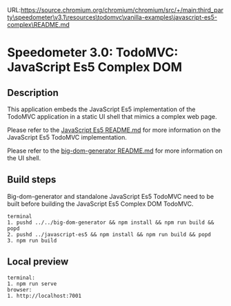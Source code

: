 URL:https://source.chromium.org/chromium/chromium/src/+/main:third_party\speedometer\v3.1\resources\todomvc\vanilla-examples\javascript-es5-complex\README.md
# Speedometer 3.0: TodoMVC: JavaScript Es5 Complex DOM

## Description

This application embeds the JavaScript Es5 implementation of the TodoMVC application in a static UI shell that mimics a complex web page.

Please refer to the [JavaScript Es5 README.md](../javascript-es5/README.md) for more information on the JavaScript Es5 TodoMVC implementation.

Please refer to the [big-dom-generator README.md](../../big-dom-generator/README.md) for more information on the UI shell.

## Build steps

Big-dom-generator and standalone JavaScript Es5 TodoMVC need to be built before building the JavaScript Es5 Complex DOM TodoMVC.

```
terminal
1. pushd ../../big-dom-generator && npm install && npm run build && popd
2. pushd ../javascript-es5 && npm install && npm run build && popd
3. npm run build
```

## Local preview

```
terminal:
1. npm run serve
browser:
1. http://localhost:7001
```
